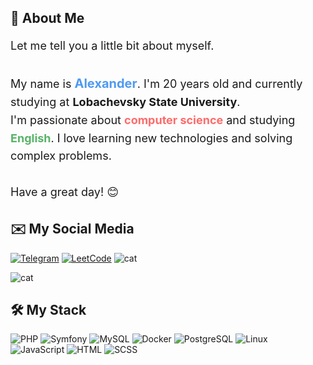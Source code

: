 ## 🌠 About Me  

<p style="font-size: 18px; line-height: 1.6;">
  Let me tell you a little bit about myself.<br><br>
  My name is <strong style="font-size: 20px; color: #4e9af1;">Alexander</strong>. I'm 20 years old and currently studying at <strong>Lobachevsky State University</strong>.<br>
  I'm passionate about <strong style="color: #ff6b6b;">computer science</strong> and studying <strong style="color: #58b368;">English</strong>. I love learning new technologies and solving complex problems.<br><br>
  Have a great day! 😊


## ✉️ My Social Media
[![Telegram](https://img.shields.io/badge/Telegram-2CA5E0?style=for-the-badge&logo=telegram&logoColor=white)](https://t.me/vekanda)
[![LeetCode](https://img.shields.io/badge/LeetCode-3C3C3C?style=for-the-badge&logo=leetcode&logoColor=FFA116)](https://leetcode.com/u/veremeenkoAN/)
![cat](https://github.com/user-attachments/assets/246351b6-5767-41cb-871c-266ffd2bd7e5)
</p>

![cat](https://github.com/user-attachments/assets/93dd8eae-ce91-4068-9515-e5d023fe183f)


## 🛠️ My Stack  
![PHP](https://img.shields.io/badge/PHP-777BB4?style=for-the-badge&logo=php&logoColor=white) ![Symfony](https://img.shields.io/badge/Symfony-000000?style=for-the-badge&logo=symfony&logoColor=white) ![MySQL](https://img.shields.io/badge/MySQL-4479A1?style=for-the-badge&logo=mysql&logoColor=white) ![Docker](https://img.shields.io/badge/Docker-2496ED?style=for-the-badge&logo=docker&logoColor=white) ![PostgreSQL](https://img.shields.io/badge/PostgreSQL-336791?style=for-the-badge&logo=postgresql&logoColor=white) ![Linux](https://img.shields.io/badge/Linux-FCC624?style=for-the-badge&logo=linux&logoColor=black)  
![JavaScript](https://img.shields.io/badge/JavaScript-F7DF1E?style=for-the-badge&logo=javascript&logoColor=black) ![HTML](https://img.shields.io/badge/HTML-E34F26?style=for-the-badge&logo=html5&logoColor=white) ![SCSS](https://img.shields.io/badge/SCSS-CC6699?style=for-the-badge&logo=sass&logoColor=white)
